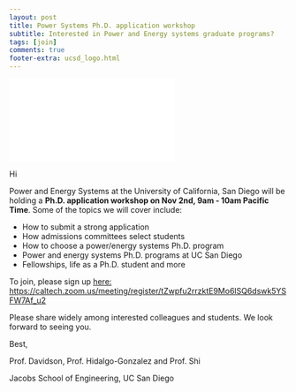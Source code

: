 ```yaml
---
layout: post
title: Power Systems Ph.D. application workshop
subtitle: Interested in Power and Energy systems graduate programs?
tags: [join]
comments: true
footer-extra: ucsd_logo.html
---
```


<object data="/assets/img/workshopflyer.pdf" type="application/pdf" width="700px" height="1000px">
    <embed src="/assets/img/workshopflyer.pdf">
        <p>Hi</p>
    </embed>
</object>


Power and Energy Systems at the University of California, San Diego will be holding a 
**Ph.D. application workshop on Nov 2nd, 9am - 10am Pacific Time**. 
Some of the topics we will cover include:

- How to submit a strong application
- How admissions committees select students
- How to choose a power/energy systems Ph.D. program
- Power and energy systems Ph.D. programs at UC San Diego
- Fellowships, life as a Ph.D. student and more

To join, please sign up [here:](https://caltech.zoom.us/meeting/register/tZwpfu2rrzktE9Mo6lSQ6dswk5YSFW7Af_u2)
https://caltech.zoom.us/meeting/register/tZwpfu2rrzktE9Mo6lSQ6dswk5YSFW7Af_u2


Please share widely among interested colleagues and students. We look forward to seeing you.


Best,


Prof. Davidson, Prof. Hidalgo-Gonzalez and Prof. Shi

Jacobs School of Engineering, UC San Diego





